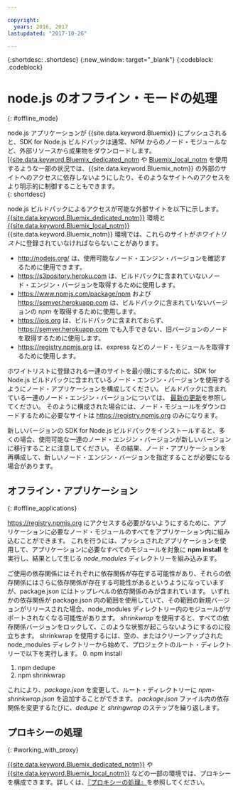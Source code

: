 ```yaml
---

copyright:
  years: 2016, 2017
lastupdated: "2017-10-26"

---
```


{:shortdesc: .shortdesc}
{:new_window: target="_blank"}
{:codeblock: .codeblock}


# node.js のオフライン・モードの処理
{: #offline_mode}

node.js アプリケーションが {{site.data.keyword.Bluemix}} にプッシュされると、SDK for Node.js ビルドパックは通常、NPM からのノード・モジュールなど、外部リソースから成果物をダウンロードします。  [{[site.data.keyword.Bluemix_dedicated_notm](/docs/dedicated/index.html#dedicated) や [Bluemix_local_notm](/docs/local/index.html#local) を使用するような一部の状況では、{{site.data.keyword.Bluemix_notm}} の外部のサイトへのアクセスに依存しないようにしたり、そのようなサイトへのアクセスをより明示的に制御することもできます。  
{: shortdesc}

node.js ビルドパックによるアクセスが可能な外部サイトを以下に示します。  [{{site.data.keyword.Bluemix_dedicated_notm}}](/docs/dedicated/index.html#dedicated) 環境と [{{site.data.keyword.Bluemix_local_notm}}](/docs/local/index.html#local) {{site.data.keyword.Bluemix_notm}} 環境では、これらのサイトが*ホワイトリスト*に登録されていなければならないことがあります。

* http://nodejs.org/ は、使用可能なノード・エンジン・バージョンを確認するために使用できます。
* https://s3pository.heroku.com は、ビルドパックに含まれていないノード・エンジン・バージョンを取得するために使用します。
*  https://www.npmjs.com/package/npm および https://semver.herokuapp.com は、ビルドパックに含まれていないバージョンの npm を取得するために使用します。
* https://iojs.org は、ビルドパックに含まれておらず、https://semver.herokuapp.com でも入手できない、旧バージョンのノードを取得するために使用します。
* https://registry.npmjs.org は、express などのノード・モジュールを取得するために使用します。

ホワイトリストに登録される一連のサイトを最小限にするために、SDK for Node.js ビルドパックに含まれているノード・エンジン・バージョンを使用するようにノード・アプリケーションを構成してください。  ビルドパックに含まれている一連のノード・エンジン・バージョンについては、 [最新の更新](./updates.html)を参照してください。  そのように構成された場合には、ノード・モジュールをダウンロードするために必要なサイトは https://registry.npmjs.org のみになります。

新しいバージョンの SDK for Node.js ビルドパックをインストールすると、多くの場合、使用可能な一連のノード・エンジン・バージョンが新しいバージョンに移行することに注意してください。  その結果、ノード・アプリケーションを再構成して、新しいノード・エンジン・バージョンを指定することが必要になる場合があります。


## オフライン・アプリケーション
{: #offline_applications}

https://registry.npmjs.org にアクセスする必要がないようにするために、アプリケーションに必要なノード・モジュールのすべてをアプリケーション内に組み込むことができます。  これを行うには、プッシュされたアプリケーションを使用して、アプリケーションに必要なすべてのモジュールを対象に **npm install** を実行し、結果として生じる *node_modules* ディレクトリーを組み込みます。

ご使用の依存関係にはそれぞれに依存関係が存在する可能性があり、それらの依存関係にはさらに依存関係が存在する可能性があるというようになっていますが、package.json にはトップレベルの依存関係のみが含まれています。 いずれかの依存関係が package.json 内の範囲を使用していて、その範囲の新規バージョンがリリースされた場合、node_modules ディレクトリー内のモジュールがサポートされなくなる可能性があります。 *shrinkwrap* を使用すると、すべての依存関係バージョンをロックして、このような状態が起こらないようにするのに役立ちます。  shrinkwrap を使用するには、空の、またはクリーンアップされた node_modules ディレクトリーから始めて、プロジェクトのルート・ディレクトリーで以下を実行します。
0. npm install
1. npm dedupe
2. npm shrinkwrap

これにより、*package.json* を変更して、ルート・ディレクトリーに *npm-shrinkwrap.json* を追加することができます。
*package.json* ファイル内の依存関係を変更するたびに、*dedupe* と *shringwrap* のステップを繰り返します。

## プロキシーの処理
{: #working_with_proxy}

[{{site.data.keyword.Bluemix_dedicated_notm}}](/docs/dedicated/index.html#dedicated) や [{{site.data.keyword.Bluemix_local_notm}}](/docs/local/index.html#local) などの一部の環境では、プロキシーを構成できます。詳しくは、[『プロキシーの処理』](/docs/manageapps/workingWithProxy.html)を参照してください。
